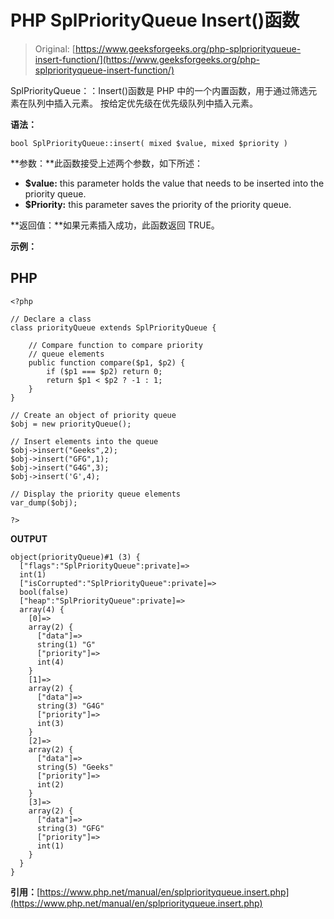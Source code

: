 # PHP SplPriorityQueue Insert()函数

> Original: [https://www.geeksforgeeks.org/php-splpriorityqueue-insert-function/](https://www.geeksforgeeks.org/php-splpriorityqueue-insert-function/)

SplPriorityQueue：：Insert()函数是 PHP 中的一个内置函数，用于通过筛选元素在队列中插入元素。 按给定优先级在优先级队列中插入元素。

**语法：**

```
bool SplPriorityQueue::insert( mixed $value, mixed $priority )
```

**参数：**此函数接受上述两个参数，如下所述：

*   **$value:** this parameter holds the value that needs to be inserted into the priority queue.
*   **$Priority:** this parameter saves the priority of the priority queue.

**返回值：**如果元素插入成功，此函数返回 TRUE。

**示例：**

## PHP

```
<?php

// Declare a class
class priorityQueue extends SplPriorityQueue {

    // Compare function to compare priority
    // queue elements
    public function compare($p1, $p2) {
        if ($p1 === $p2) return 0;
        return $p1 < $p2 ? -1 : 1;
    }
}

// Create an object of priority queue
$obj = new priorityQueue();

// Insert elements into the queue
$obj->insert("Geeks",2);
$obj->insert("GFG",1);
$obj->insert("G4G",3);
$obj->insert('G',4);

// Display the priority queue elements
var_dump($obj);

?>
```

**OUTPUT**

```
object(priorityQueue)#1 (3) {
  ["flags":"SplPriorityQueue":private]=>
  int(1)
  ["isCorrupted":"SplPriorityQueue":private]=>
  bool(false)
  ["heap":"SplPriorityQueue":private]=>
  array(4) {
    [0]=>
    array(2) {
      ["data"]=>
      string(1) "G"
      ["priority"]=>
      int(4)
    }
    [1]=>
    array(2) {
      ["data"]=>
      string(3) "G4G"
      ["priority"]=>
      int(3)
    }
    [2]=>
    array(2) {
      ["data"]=>
      string(5) "Geeks"
      ["priority"]=>
      int(2)
    }
    [3]=>
    array(2) {
      ["data"]=>
      string(3) "GFG"
      ["priority"]=>
      int(1)
    }
  }
}
```

**引用：**[https://www.php.net/manual/en/splpriorityqueue.insert.php](https://www.php.net/manual/en/splpriorityqueue.insert.php)